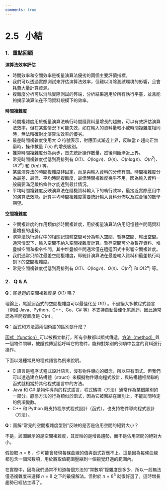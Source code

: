 ```yaml
---
comments: true
---
```


# 2.5 &nbsp; 小結

### 1. &nbsp; 重點回顧

**演算法效率評估**

- 時間效率和空間效率是衡量演算法優劣的兩個主要評價指標。
- 我們可以透過實際測試來評估演算法效率，但難以消除測試環境的影響，且會耗費大量計算資源。
- 複雜度分析可以消除實際測試的弊端，分析結果適用於所有執行平臺，並且能夠揭示演算法在不同資料規模下的效率。

**時間複雜度**

- 時間複雜度用於衡量演算法執行時間隨資料量增長的趨勢，可以有效評估演算法效率，但在某些情況下可能失效，如在輸入的資料量較小或時間複雜度相同時，無法精確對比演算法效率的優劣。
- 最差時間複雜度使用大 $O$ 符號表示，對應函式漸近上界，反映當 $n$ 趨向正無窮時，操作數量 $T(n)$ 的增長級別。
- 推算時間複雜度分為兩步，首先統計操作數量，然後判斷漸近上界。
- 常見時間複雜度從低到高排列有 $O(1)$、$O(\log n)$、$O(n)$、$O(n \log n)$、$O(n^2)$、$O(2^n)$ 和 $O(n!)$ 等。
- 某些演算法的時間複雜度非固定，而是與輸入資料的分佈有關。時間複雜度分為最差、最佳、平均時間複雜度，最佳時間複雜度幾乎不用，因為輸入資料一般需要滿足嚴格條件才能達到最佳情況。
- 平均時間複雜度反映演算法在隨機資料輸入下的執行效率，最接近實際應用中的演算法效能。計算平均時間複雜度需要統計輸入資料分佈以及綜合後的數學期望。

**空間複雜度**

- 空間複雜度的作用類似於時間複雜度，用於衡量演算法佔用記憶體空間隨資料量增長的趨勢。
- 演算法執行過程中的相關記憶體空間可分為輸入空間、暫存空間、輸出空間。通常情況下，輸入空間不納入空間複雜度計算。暫存空間可分為暫存資料、堆疊幀空間和指令空間，其中堆疊幀空間通常僅在遞迴函式中影響空間複雜度。
- 我們通常只關注最差空間複雜度，即統計演算法在最差輸入資料和最差執行時刻下的空間複雜度。
- 常見空間複雜度從低到高排列有 $O(1)$、$O(\log n)$、$O(n)$、$O(n^2)$ 和 $O(2^n)$ 等。

### 2. &nbsp; Q & A

**Q**：尾遞迴的空間複雜度是 $O(1)$ 嗎？

理論上，尾遞迴函式的空間複雜度可以最佳化至 $O(1)$ 。不過絕大多數程式語言（例如 Java、Python、C++、Go、C# 等）不支持自動最佳化尾遞迴，因此通常認為空間複雜度是 $O(n)$ 。

**Q**：函式和方法這兩個術語的區別是什麼？

<u>函式（function）</u>可以被獨立執行，所有參數都以顯式傳遞。<u>方法（method）</u>與一個物件關聯，被隱式傳遞給呼叫它的物件，能夠對類別的例項中包含的資料進行操作。

下面以幾種常見的程式語言為例來說明。

- C 語言是程序式程式設計語言，沒有物件導向的概念，所以只有函式。但我們可以透過建立結構體（struct）來模擬物件導向程式設計，與結構體相關聯的函式就相當於其他程式語言中的方法。
- Java 和 C# 是物件導向的程式語言，程式碼塊（方法）通常作為某個類別的一部分。靜態方法的行為類似於函式，因為它被繫結在類別上，不能訪問特定的例項變數。
- C++ 和 Python 既支持程序式程式設計（函式），也支持物件導向程式設計（方法）。

**Q**：圖解“常見的空間複雜度型別”反映的是否是佔用空間的絕對大小？

不是，該圖展示的是空間複雜度，其反映的是增長趨勢，而不是佔用空間的絕對大小。

假設取 $n = 8$ ，你可能會發現每條曲線的值與函式對應不上。這是因為每條曲線都包含一個常數項，用於將取值範圍壓縮到一個視覺舒適的範圍內。

在實際中，因為我們通常不知道每個方法的“常數項”複雜度是多少，所以一般無法僅憑複雜度來選擇 $n = 8$ 之下的最優解法。但對於 $n = 8^5$ 就很好選了，這時增長趨勢已經佔主導了。
